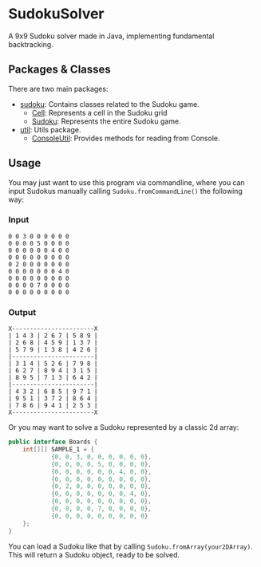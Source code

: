 SudokuSolver
===

A 9x9 Sudoku solver made in Java, implementing fundamental backtracking.

## Packages & Classes
There are two main packages:
  * [sudoku](https://github.com/BGMP/SudokuSolver/tree/master/src/cl/bgmp/sudoku): Contains classes related to the Sudoku game.
    * [Cell](https://github.com/BGMP/SudokuSolver/blob/master/src/cl/bgmp/sudoku/Cell.java): Represents a cell in the Sudoku grid
    * [Sudoku](https://github.com/BGMP/SudokuSolver/blob/master/src/cl/bgmp/sudoku/Sudoku.java): Represents the entire Sudoku game.
  * [util](https://github.com/BGMP/SudokuSolver/tree/master/src/cl/bgmp/util): Utils package.
    * [ConsoleUtil](https://github.com/BGMP/SudokuSolver/blob/master/src/cl/bgmp/util/ConsoleUtil.java): Provides methods for reading from Console.

## Usage
You may just want to use this program via commandline, where you can input Sudokus manually calling `Sudoku.fromCommandLine()`
the following way:

### Input
```
0 0 3 0 0 0 0 0 0
0 0 0 0 5 0 0 0 0
0 0 0 0 0 0 4 0 0
0 0 0 0 0 0 0 0 0
0 2 0 0 0 0 0 0 0
0 0 0 0 0 0 0 4 0
0 0 0 0 0 0 0 0 0
0 0 0 0 7 0 0 0 0
0 0 0 0 0 0 0 0 0
```

### Output
```
X-----------------------X
| 1 4 3 | 2 6 7 | 5 8 9 |
| 2 6 8 | 4 5 9 | 1 3 7 |
| 5 7 9 | 1 3 8 | 4 2 6 |
|-----------------------|
| 3 1 4 | 5 2 6 | 7 9 8 |
| 6 2 7 | 8 9 4 | 3 1 5 |
| 8 9 5 | 7 1 3 | 6 4 2 |
|-----------------------|
| 4 3 2 | 6 8 5 | 9 7 1 |
| 9 5 1 | 3 7 2 | 8 6 4 |
| 7 8 6 | 9 4 1 | 2 5 3 |
X-----------------------X
```

Or you may want to solve a Sudoku represented by a classic 2d array:
```java
public interface Boards {
    int[][] SAMPLE_1 = {
            {0, 0, 3, 0, 0, 0, 0, 0, 0},
            {0, 0, 0, 0, 5, 0, 0, 0, 0},
            {0, 0, 0, 0, 0, 0, 4, 0, 0},
            {0, 0, 0, 0, 0, 0, 0, 0, 0},
            {0, 2, 0, 0, 0, 0, 0, 0, 0},
            {0, 0, 0, 0, 0, 0, 0, 4, 0},
            {0, 0, 0, 0, 0, 0, 0, 0, 0},
            {0, 0, 0, 0, 7, 0, 0, 0, 0},
            {0, 0, 0, 0, 0, 0, 0, 0, 0}
    };
}
```

You can load a Sudoku like that by calling `Sudoku.fromArray(your2DArray)`. This will return a Sudoku object, ready to
be solved.
